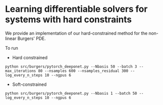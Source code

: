 # Learning differentiable solvers for systems with hard constraints

We provide an implementation of our hard-constrained method for the non-linear Burgers' PDE. 

To run
- Hard constrained
```
python src/burgers/pytorch_deeponet.py --Nbasis 50 --batch 3 --max_iterations 80 --nsamples 600 --nsamples_residual 300 --log_every_n_steps 10 --ngpus 6
```

- Soft-constrained
```
python src/burgers/pytorch_deeponet.py --Nbasis 1 --batch 50 --log_every_n_steps 10 --ngpus 6
```
